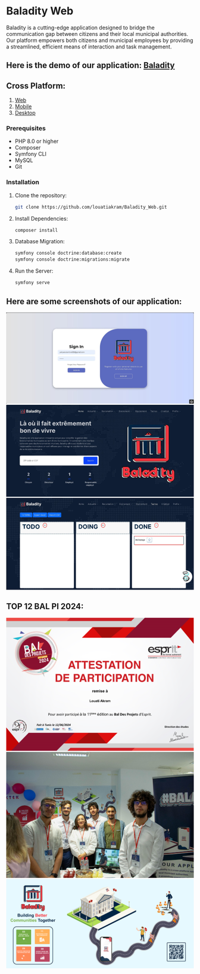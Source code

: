 # Baladity Web

Baladity is a cutting-edge application designed to bridge the communication gap between citizens and their local municipal authorities. Our platform empowers both citizens and municipal employees by providing a streamlined, efficient means of interaction and task management.

## Here is the demo of our application: [Baladity](https://www.youtube.com/watch?v=_SEiQ2j_JvM)

## Cross Platform:
1) [Web](https://github.com/louatiakram/Baladity_Web)
2) [Mobile](https://github.com/louatiakram/Baladity_Mobile)
3) [Desktop](https://github.com/louatiakram/Baladity_Desktop)

### Prerequisites

- PHP 8.0 or higher
- Composer
- Symfony CLI
- MySQL
- Git

### Installation

1. Clone the repository:
   ```sh
   git clone https://github.com/louatiakram/Baladity_Web.git
   ```
   
2. Install Dependencies:
   ```sh
   composer install
   ```

3. Database Migration:
   ```sh
   symfony console doctrine:database:create
   symfony console doctrine:migrations:migrate
   ```

4. Run the Server:
   ```sh
   symfony serve
   ```
## Here are some screenshots of our application:

<p align="center">
 <img src="public/images//img1.jpg">
 <img src="public/images//img2.jpg">
 <img src="public/images//img4.jpg">
</p>

## TOP 12 BAL PI 2024:

<p align="center">
 <img src="public/images//imgx.png">
 <img src="public/images//img6.jpg">
 <img src="public/images//img7.jpg">
</p>
